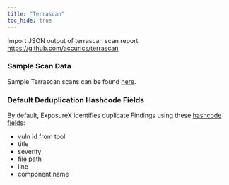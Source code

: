 ```yaml
---
title: "Terrascan"
toc_hide: true
---
```

Import JSON output of terrascan scan report <https://github.com/accurics/terrascan>

### Sample Scan Data
Sample Terrascan scans can be found [here](https://github.com/ExposureX/django-ExposureX/tree/master/unittests/scans/terrascan).

### Default Deduplication Hashcode Fields
By default, ExposureX identifies duplicate Findings using these [hashcode fields](https://docs.exposurex.com/en/working_with_findings/finding_deduplication/about_deduplication/):

- vuln id from tool
- title
- severity
- file path
- line
- component name
